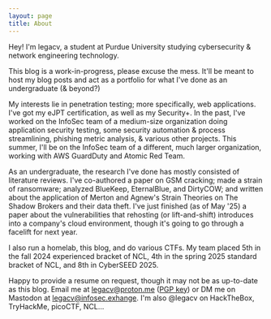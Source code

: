 ```yaml
---
layout: page
title: About
---
```


Hey! I'm legacv, a student at Purdue University studying cybersecurity & network engineering technology.

This blog is a work-in-progress, please excuse the mess. It'll be meant to host my blog posts and act as a portfolio for what I've done as an undergraduate (& beyond?)

My interests lie in penetration testing; more specifically, web applications. I've got my eJPT certification, as well as my Security+. In the past, I've worked on the InfoSec team of a medium-size organization doing application security testing, some security automation & process streamlining, phishing metric analysis, & various other projects. This summer, I'll be on the InfoSec team of a different, much larger organization, working with AWS GuardDuty and Atomic Red Team.

As an undergraduate, the research I've done has mostly consisted of literature reviews. I've co-authored a paper on GSM cracking; made a strain of ransomware; analyzed BlueKeep, EternalBlue, and DirtyCOW; and written about the application of Merton and Agnew's Strain Theories on The Shadow Brokers and their data theft. I've just finished (as of May '25) a paper about the vulnerabilities that rehosting (or lift-and-shift) introduces into a company's cloud environment, though it's going to go through a facelift for next year. 

I also run a homelab, this blog, and do various CTFs. My team placed 5th in the fall 2024 experienced bracket of NCL, 4th in the spring 2025 standard bracket of NCL, and 8th in CyberSEED 2025.

Happy to provide a resume on request, though it may not be as up-to-date as this blog. Email me at legacv@proton.me ([PGP key](https://legacv.github.io/keys.txt)) or DM me on Mastodon at legacv@infosec.exhange. I'm also @legacv on HackTheBox, TryHackMe, picoCTF, NCL... 